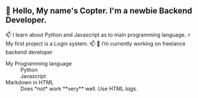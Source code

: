 
## 👋 Hello, My name's Copter. I'm a newbie Backend Developer. 
 📫 I learn about Python  and Javascript as to main programming language. 
 ⚡ My first project is a Login system. 📫
🔭 I’m currently working on freelance backend developer

<dl>
  <dt>My Programming language</dt>
  <dd>Python</dd>
 <dd>Javascript</dd>

  <dt>Markdown in HTML</dt>
  <dd>Does *not* work **very** well. Use HTML <em>tags</em>.</dd>
</dl>
<!--
**CopKH/CopKH** is a ✨ _special_ ✨ repository because its `README.md` (this file) appears on your GitHub profile.

Here are some ideas to get you started:

- 🔭 I’m currently working on ...
- 🌱 I’m currently learning ...
- 👯 I’m looking to collaborate on ...
- 🤔 I’m looking for help with ...
- 💬 Ask me about ...
- 📫 How to reach me: ...
- 😄 Pronouns: ...
- ⚡ Fun fact: ...
-->
